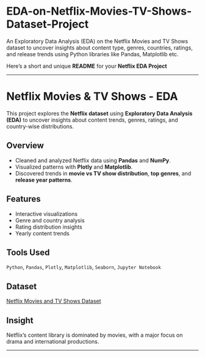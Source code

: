 # EDA-on-Netflix-Movies-TV-Shows-Dataset-Project
An Exploratory Data Analysis (EDA) on the Netflix Movies and TV Shows dataset to uncover insights about content type, genres, countries, ratings, and release trends using Python libraries like Pandas, Matplotlib etc.

Here’s a short and unique **README** for your **Netflix EDA Project** 

---

#  Netflix Movies & TV Shows - EDA

This project explores the **Netflix dataset** using **Exploratory Data Analysis (EDA)** to uncover insights about content trends, genres, ratings, and country-wise distributions.

##  Overview

* Cleaned and analyzed Netflix data using **Pandas** and **NumPy**.
* Visualized patterns with **Plotly** and **Matplotlib**.
* Discovered trends in **movie vs TV show distribution**, **top genres**, and **release year patterns**.

## Features

* Interactive visualizations
* Genre and country analysis
* Rating distribution insights
* Yearly content trends

## Tools Used

`Python`, `Pandas`, `Plotly`, `Matplotlib`, `Seaborn`, `Jupyter Notebook`

## Dataset

[Netflix Movies and TV Shows Dataset](https://www.kaggle.com/datasets/shivamb/netflix-shows)

## Insight

Netflix’s content library is dominated by movies, with a major focus on drama and international productions.

---


